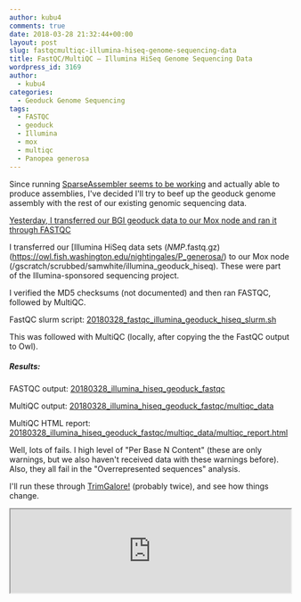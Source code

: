 ```yaml
---
author: kubu4
comments: true
date: 2018-03-28 21:32:44+00:00
layout: post
slug: fastqcmultiqc-illumina-hiseq-genome-sequencing-data
title: FastQC/MultiQC – Illumina HiSeq Genome Sequencing Data
wordpress_id: 3169
author:
  - kubu4
categories:
  - Geoduck Genome Sequencing
tags:
  - FASTQC
  - geoduck
  - Illumina
  - mox
  - multiqc
  - Panopea generosa
---
```


Since running [SparseAssembler seems to be working](https://robertslab.github.io/sams-notebook/2018/03/27/assembly-geoduck-novaseq-using-sparseassembler-kmer-101.html) and actually able to produce assemblies, I've decided I'll try to beef up the geoduck genome assembly with the rest of our existing genomic sequencing data.

[Yesterday, I transferred our BGI geoduck data to our Mox node and ran it through FASTQC](https://robertslab.github.io/sams-notebook/2018/03/27/fastqcmultiqc-bgi-geoduck-genome-sequencing-data.html)

I transferred our [Illumina HiSeq data sets (*NMP*.fastq.gz)(https://owl.fish.washington.edu/nightingales/P_generosa/) to our Mox node (/gscratch/scrubbed/samwhite/illumina_geoduck_hiseq). These were part of the Illumina-sponsored sequencing project.

I verified the MD5 checksums (not documented) and then ran FASTQC, followed by MultiQC.

FastQC slurm script: [20180328_fastqc_illumina_geoduck_hiseq_slurm.sh](https://owl.fish.washington.edu/Athaliana/20180328_illumina_hiseq_geoduck_fastqc/20180328_fastqc_illumina_geoduck_hiseq_slurm.sh)

This was followed with MultiQC (locally, after copying the the FastQC output to Owl).



##### Results:



FASTQC output: [20180328_illumina_hiseq_geoduck_fastqc](https://owl.fish.washington.edu/Athaliana/20180328_illumina_hiseq_geoduck_fastqc/)

MultiQC output: [20180328_illumina_hiseq_geoduck_fastqc/multiqc_data](https://owl.fish.washington.edu/Athaliana/20180328_illumina_hiseq_geoduck_fastqc/multiqc_data/)

MultiQC HTML report: [20180328_illumina_hiseq_geoduck_fastqc/multiqc_data/multiqc_report.html](https://owl.fish.washington.edu/Athaliana/20180328_illumina_hiseq_geoduck_fastqc/multiqc_data/multiqc_report.html)

Well, lots of fails. I high level of "Per Base N Content" (these are only warnings, but we also haven't received data with these warnings before). Also, they all fail in the "Overrepresented sequences" analysis.

I'll run these through [TrimGalore!](https://www.bioinformatics.babraham.ac.uk/projects/trim_galore/) (probably twice), and see how things change.

<iframe src="https://owl.fish.washington.edu/Athaliana/20180328_illumina_hiseq_geoduck_fastqc/multiqc_data/multiqc_report.html" width="100%" same_height_as="window" scrolling="yes"></iframe>

